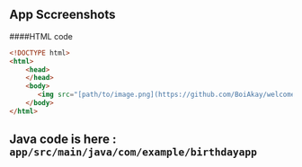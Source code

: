 
## App Sccreenshots


####HTML code
```html
<!DOCTYPE html>
<html>
    <head>
    </head>
    <body>
       <img src="[path/to/image.png](https://github.com/BoiAkay/welcome_android_app/assets/82391654/490ec94d-914b-4c78-b3bf-354d9b53dd2c)" alt="Image description" width="200" height="200">
    </body>
</html>
```


## Java code is here : `app/src/main/java/com/example/birthdayapp`
